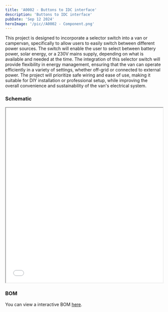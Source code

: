 ```yaml
---
title: 'A0002 - Buttons to IDC interface'
description: 'Buttons to IDC interface'
pubDate: 'Sep 12 2024'
heroImage: '/pic//A0002 - Component.png'
---
```




This project is designed to incorporate a selector switch into a van or campervan, specifically to allow users to easily switch between different power sources. The switch will enable the user to select between battery power, solar energy, or a 230V mains supply, depending on what is available and needed at the time. The integration of this selector switch will provide flexibility in energy management, ensuring that the van can operate efficiently in a variety of settings, whether off-grid or connected to external power. The project will prioritize safe wiring and ease of use, making it suitable for DIY installation or professional setup, while improving the overall convenience and sustainability of the van's electrical system.

### Schematic

<iframe src="/sch/A0002-Schematic.pdf" width="100%" height="560px"></iframe>

### BOM

You can view a interactive BOM [here](/bom/BOM_A0002.html).